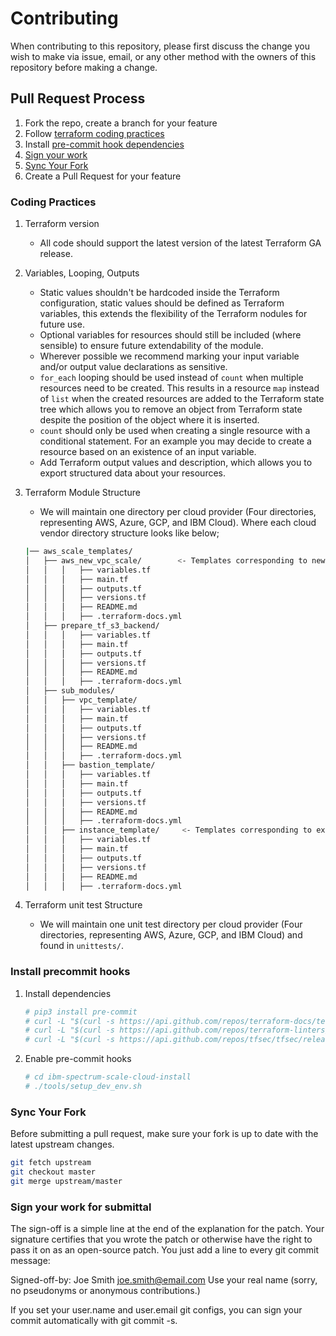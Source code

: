 # Contributing

When contributing to this repository, please first discuss the change you wish to make via issue, email, or any other method with the owners of this repository before making a change.

## Pull Request Process

1. Fork the repo, create a branch for your feature
2. Follow [terraform coding practices](#coding-practices)
3. Install [pre-commit hook dependencies](#install-precommit-hooks)
4. [Sign your work](#sign-your-work-for-submittal)
5. [Sync Your Fork](#sync-your-fork)
6. Create a Pull Request for your feature

### Coding Practices

1. Terraform version
   - All code should support the latest version of the latest Terraform GA release.
2. Variables, Looping, Outputs
   - Static values shouldn't be hardcoded inside the Terraform configuration, static values should be defined as Terraform variables, this extends the flexibility of the Terraform nodules for future use.
   - Optional variables for resources should still be included (where sensible) to ensure future extendability of the module.
   - Wherever possible we recommend marking your input variable and/or output value declarations as sensitive.
   - `for_each` looping should be used instead of `count` when multiple resources need to be created. This results in a resource `map` instead of `list` when the created resources are added to the Terraform state tree which allows you to remove an object from Terraform state despite the position of the object where it is inserted.
   - `count` should only be used when creating a single resource with a conditional statement. For an example you may decide to create a resource based on an existence of an input variable.
   - Add Terraform output values and description, which allows you to export structured data about your resources.
3. Terraform Module Structure
    - We will maintain one directory per cloud provider (Four directories, representing AWS, Azure, GCP, and IBM Cloud). Where each cloud vendor directory structure looks like below;

    ```bash
    |── aws_scale_templates/
    │   ├── aws_new_vpc_scale/        <- Templates corresponding to new vpc.
    │   │   │   ├── variables.tf
    │   │   │   ├── main.tf
    │   │   │   ├── outputs.tf
    │   │   │   ├── versions.tf
    │   │   │   ├── README.md
    │   │   │   ├── .terraform-docs.yml
    │   ├── prepare_tf_s3_backend/
    │   │   │   ├── variables.tf
    │   │   │   ├── main.tf
    │   │   │   ├── outputs.tf
    │   │   │   ├── versions.tf
    │   │   │   ├── README.md
    │   │   │   ├── .terraform-docs.yml
    │   ├── sub_modules/
    │   │   ├── vpc_template/
    │   │   │   ├── variables.tf
    │   │   │   ├── main.tf
    │   │   │   ├── outputs.tf
    │   │   │   ├── versions.tf
    │   │   │   ├── README.md
    │   │   │   ├── .terraform-docs.yml
    │   │   ├── bastion_template/
    │   │   │   ├── variables.tf
    │   │   │   ├── main.tf
    │   │   │   ├── outputs.tf
    │   │   │   ├── versions.tf
    │   │   │   ├── README.md
    │   │   │   ├── .terraform-docs.yml
    │   │   ├── instance_template/     <- Templates corresponding to existing vpc.
    │   │   │   ├── variables.tf
    │   │   │   ├── main.tf
    │   │   │   ├── outputs.tf
    │   │   │   ├── versions.tf
    │   │   │   ├── README.md
    │   │   │   ├── .terraform-docs.yml
    ```

4. Terraform unit test Structure
    - We will maintain one unit test directory per cloud provider (Four directories, representing AWS, Azure, GCP, and IBM Cloud) and found in `unittests/`.

### Install precommit hooks

1. Install dependencies

   ```bash
   # pip3 install pre-commit
   # curl -L "$(curl -s https://api.github.com/repos/terraform-docs/terraform-docs/releases/latest | grep -o -E "https://.+?-linux-amd64.tar.gz")" > terraform-docs.tgz && tar xzf terraform-docs.tgz && chmod +x terraform-docs && sudo mv terraform-docs /usr/bin/
   # curl -L "$(curl -s https://api.github.com/repos/terraform-linters/tflint/releases/latest | grep -o -E "https://.+?_linux_amd64.zip")" > tflint.zip && unzip tflint.zip && rm tflint.zip && sudo mv tflint /usr/bin/
   # curl -L "$(curl -s https://api.github.com/repos/tfsec/tfsec/releases/latest | grep -o -E "https://.+?tfsec-linux-amd64" | head -1)" > tfsec && chmod +x tfsec && sudo mv tfsec /usr/bin/
   ```

2. Enable pre-commit hooks

   ```bash
   # cd ibm-spectrum-scale-cloud-install
   # ./tools/setup_dev_env.sh
   ```

### Sync Your Fork

Before submitting a pull request, make sure your fork is up to date with the latest upstream changes.

```bash
git fetch upstream
git checkout master
git merge upstream/master
```

### Sign your work for submittal

The sign-off is a simple line at the end of the explanation for the patch. Your signature certifies that you wrote the patch or otherwise have the right to pass it on as an open-source patch. You just add a line to every git commit message:

Signed-off-by: Joe Smith <joe.smith@email.com>
Use your real name (sorry, no pseudonyms or anonymous contributions.)

If you set your user.name and user.email git configs, you can sign your commit automatically with git commit -s.
